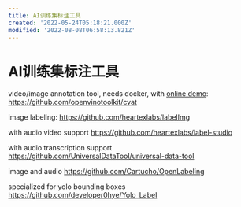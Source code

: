 ```yaml
---
title: AI训练集标注工具
created: '2022-05-24T05:18:21.000Z'
modified: '2022-08-08T06:58:13.821Z'
---
```


# AI训练集标注工具

video/image annotation tool, needs docker, with [online demo](https://cvat.org):
https://github.com/openvinotoolkit/cvat

image labeling:
https://github.com/heartexlabs/labelImg

with audio video support
https://github.com/heartexlabs/label-studio

with audio transcription support
https://github.com/UniversalDataTool/universal-data-tool

image and audio
https://github.com/Cartucho/OpenLabeling

specialized for yolo bounding boxes
https://github.com/developer0hye/Yolo_Label
